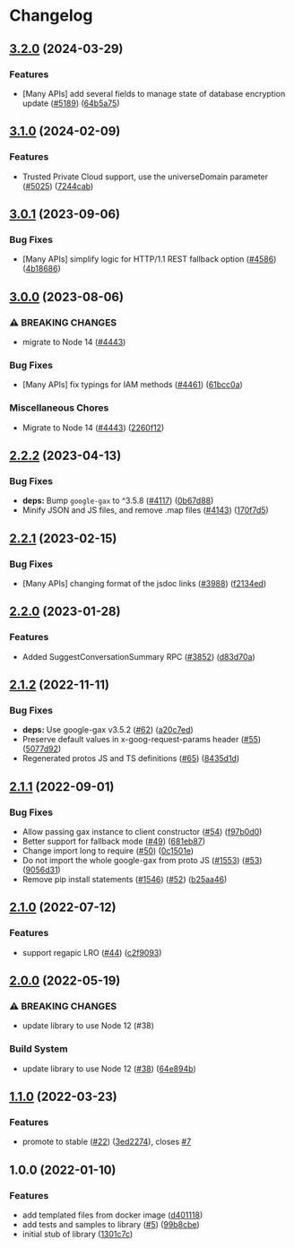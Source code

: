 # Changelog

## [3.2.0](https://github.com/googleapis/google-cloud-node/compare/ids-v3.1.0...ids-v3.2.0) (2024-03-29)


### Features

* [Many APIs] add several fields to manage state of database encryption update ([#5189](https://github.com/googleapis/google-cloud-node/issues/5189)) ([64b5a75](https://github.com/googleapis/google-cloud-node/commit/64b5a759caa979837199086c2d546a565ad2b3b1))

## [3.1.0](https://github.com/googleapis/google-cloud-node/compare/ids-v3.0.1...ids-v3.1.0) (2024-02-09)


### Features

* Trusted Private Cloud support, use the universeDomain parameter  ([#5025](https://github.com/googleapis/google-cloud-node/issues/5025)) ([7244cab](https://github.com/googleapis/google-cloud-node/commit/7244cab107973bef57c5ea84ae77c51718126822))

## [3.0.1](https://github.com/googleapis/google-cloud-node/compare/ids-v3.0.0...ids-v3.0.1) (2023-09-06)


### Bug Fixes

* [Many APIs] simplify logic for HTTP/1.1 REST fallback option ([#4586](https://github.com/googleapis/google-cloud-node/issues/4586)) ([4b18686](https://github.com/googleapis/google-cloud-node/commit/4b186867323b8b15469bf5e1cb890bf703b531b3))

## [3.0.0](https://github.com/googleapis/google-cloud-node/compare/ids-v2.2.2...ids-v3.0.0) (2023-08-06)


### ⚠ BREAKING CHANGES

* migrate to Node 14 ([#4443](https://github.com/googleapis/google-cloud-node/issues/4443))

### Bug Fixes

* [Many APIs] fix typings for IAM methods ([#4461](https://github.com/googleapis/google-cloud-node/issues/4461)) ([61bcc0a](https://github.com/googleapis/google-cloud-node/commit/61bcc0a89c70cf1037299eecd72aef9c98c2e666))


### Miscellaneous Chores

* Migrate to Node 14 ([#4443](https://github.com/googleapis/google-cloud-node/issues/4443)) ([2260f12](https://github.com/googleapis/google-cloud-node/commit/2260f12543d171bda95345e53475f5f0fdc45770))

## [2.2.2](https://github.com/googleapis/google-cloud-node/compare/ids-v2.2.1...ids-v2.2.2) (2023-04-13)


### Bug Fixes

* **deps:** Bump `google-gax` to ^3.5.8 ([#4117](https://github.com/googleapis/google-cloud-node/issues/4117)) ([0b67d88](https://github.com/googleapis/google-cloud-node/commit/0b67d883963643ce1b4f6d2ccd3e8d37adf6e029))
* Minify JSON and JS files, and remove .map files ([#4143](https://github.com/googleapis/google-cloud-node/issues/4143)) ([170f7d5](https://github.com/googleapis/google-cloud-node/commit/170f7d57b8fd344d182a8e758867b8124722eebc))

## [2.2.1](https://github.com/googleapis/google-cloud-node/compare/ids-v2.2.0...ids-v2.2.1) (2023-02-15)


### Bug Fixes

* [Many APIs] changing format of the jsdoc links ([#3988](https://github.com/googleapis/google-cloud-node/issues/3988)) ([f2134ed](https://github.com/googleapis/google-cloud-node/commit/f2134ed5f166a3bb7dd0bed556700f0b0fd9756a))

## [2.2.0](https://github.com/googleapis/google-cloud-node/compare/ids-v2.1.2...ids-v2.2.0) (2023-01-28)


### Features

* Added SuggestConversationSummary RPC ([#3852](https://github.com/googleapis/google-cloud-node/issues/3852)) ([d83d70a](https://github.com/googleapis/google-cloud-node/commit/d83d70a25f78812a44c4476b2149fbdef0a2baa1))

## [2.1.2](https://github.com/googleapis/nodejs-ids/compare/v2.1.1...v2.1.2) (2022-11-11)


### Bug Fixes

* **deps:** Use google-gax v3.5.2 ([#62](https://github.com/googleapis/nodejs-ids/issues/62)) ([a20c7ed](https://github.com/googleapis/nodejs-ids/commit/a20c7eda50cfcc1230760244a8cb433b1715fb60))
* Preserve default values in x-goog-request-params header ([#55](https://github.com/googleapis/nodejs-ids/issues/55)) ([5077d92](https://github.com/googleapis/nodejs-ids/commit/5077d92010d2f94a889ee141fcce3c0cf5785e0f))
* Regenerated protos JS and TS definitions ([#65](https://github.com/googleapis/nodejs-ids/issues/65)) ([8435d1d](https://github.com/googleapis/nodejs-ids/commit/8435d1d54111121b2dbbf5a9eaff92f67083680b))

## [2.1.1](https://github.com/googleapis/nodejs-ids/compare/v2.1.0...v2.1.1) (2022-09-01)


### Bug Fixes

* Allow passing gax instance to client constructor ([#54](https://github.com/googleapis/nodejs-ids/issues/54)) ([f97b0d0](https://github.com/googleapis/nodejs-ids/commit/f97b0d035bac9f822353328346ee9b2a49b09431))
* Better support for fallback mode ([#49](https://github.com/googleapis/nodejs-ids/issues/49)) ([681eb87](https://github.com/googleapis/nodejs-ids/commit/681eb8785d22aa934cd8be3ec5fe20f56a1b7d57))
* Change import long to require ([#50](https://github.com/googleapis/nodejs-ids/issues/50)) ([0c1501e](https://github.com/googleapis/nodejs-ids/commit/0c1501e96d1b64bb1b9d4f26396b12cfb685a99b))
* Do not import the whole google-gax from proto JS ([#1553](https://github.com/googleapis/nodejs-ids/issues/1553)) ([#53](https://github.com/googleapis/nodejs-ids/issues/53)) ([9056d31](https://github.com/googleapis/nodejs-ids/commit/9056d31088344ad061bef7e44818b163b526cf9e))
* Remove pip install statements ([#1546](https://github.com/googleapis/nodejs-ids/issues/1546)) ([#52](https://github.com/googleapis/nodejs-ids/issues/52)) ([b25aa46](https://github.com/googleapis/nodejs-ids/commit/b25aa4678c64e77666a9a4b9af29e11e0c214719))

## [2.1.0](https://github.com/googleapis/nodejs-ids/compare/v2.0.0...v2.1.0) (2022-07-12)


### Features

* support regapic LRO ([#44](https://github.com/googleapis/nodejs-ids/issues/44)) ([c2f9093](https://github.com/googleapis/nodejs-ids/commit/c2f909353ef73faeb3c272d0384490739b1134af))

## [2.0.0](https://github.com/googleapis/nodejs-ids/compare/v1.1.0...v2.0.0) (2022-05-19)


### ⚠ BREAKING CHANGES

* update library to use Node 12 (#38)

### Build System

* update library to use Node 12 ([#38](https://github.com/googleapis/nodejs-ids/issues/38)) ([64e894b](https://github.com/googleapis/nodejs-ids/commit/64e894b0f0f77b5df7ce1a536ae56285b01821c6))

## [1.1.0](https://github.com/googleapis/nodejs-ids/compare/v1.0.0...v1.1.0) (2022-03-23)


### Features

* promote to stable ([#22](https://github.com/googleapis/nodejs-ids/issues/22)) ([3ed2274](https://github.com/googleapis/nodejs-ids/commit/3ed22745929a394165bbf7f853c80305c9900ae3)), closes [#7](https://github.com/googleapis/nodejs-ids/issues/7)

## 1.0.0 (2022-01-10)


### Features

* add templated files from docker image ([d401118](https://www.github.com/googleapis/nodejs-ids/commit/d4011189369a95da6da492fdd4612a260ccf4909))
* add tests and samples to library ([#5](https://www.github.com/googleapis/nodejs-ids/issues/5)) ([99b8cbe](https://www.github.com/googleapis/nodejs-ids/commit/99b8cbe7440da0157031ef41eb220d12e98d256b))
* initial stub of library ([1301c7c](https://www.github.com/googleapis/nodejs-ids/commit/1301c7cd33c3e83498069b7b21caa211014a6737))
